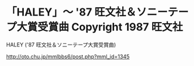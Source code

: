 「HALEY」～ '87 旺文社＆ソニーテープ大賞受賞曲
Copyright 1987 旺文社
================

HALEY ('87 旺文社＆ソニーテープ大賞受賞曲)

http://oto.chu.jp/mmlbbs6/post.php?mml_id=1345
